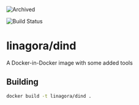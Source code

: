 ![Archived](https://img.shields.io/badge/Current_Status-archived-blue?style=flat)

![Build Status](https://travis-ci.org/linagora/dind.svg?branch=master)

# linagora/dind
A Docker-in-Docker image with some added tools

## Building

```bash
docker build -t linagora/dind .
```
